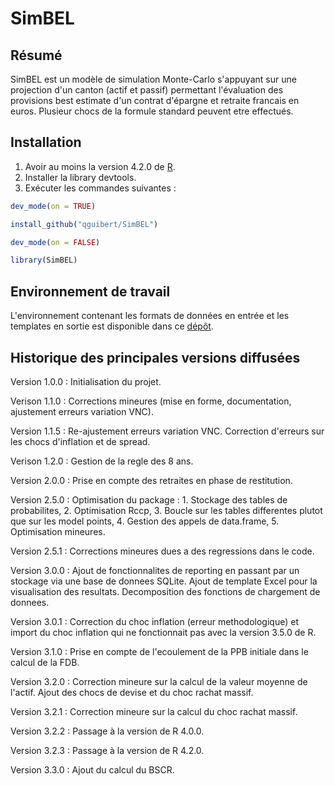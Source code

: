 # SimBEL

## Résumé

SimBEL est un modèle de simulation Monte-Carlo s'appuyant sur une projection d'un canton (actif et passif) permettant l'évaluation des provisions best estimate d'un contrat d'épargne et retraite francais en euros. Plusieur chocs de la formule standard peuvent etre effectués.

## Installation

1.	Avoir au moins la version 4.2.0 de [R](https://www.r-project.org/).
2.	Installer la library devtools.
3.	Exécuter les commandes suivantes :

``` r
dev_mode(on = TRUE)

install_github("qguibert/SimBEL")

dev_mode(on = FALSE)

library(SimBEL)
```

## Environnement de travail

L'environnement contenant les formats de données en entrée et les templates en sortie est disponible dans ce [dépôt]( https://github.com/primact/Environnement).



## Historique des principales versions diffusées

Version 1.0.0 : Initialisation du projet.

Verison 1.1.0 : Corrections mineures (mise en forme, documentation, ajustement erreurs variation VNC).

Version 1.1.5 : Re-ajustement erreurs variation VNC. Correction d'erreurs sur les chocs d'inflation et de spread.

Verison 1.2.0 : Gestion de la regle des 8 ans.

Version 2.0.0 : Prise en compte des retraites en phase de restitution.

Version 2.5.0 : Optimisation du package : 1. Stockage des tables de probabilites, 2. Optimisation Rccp, 3. Boucle sur les tables
differentes plutot que sur les model points, 4. Gestion des appels de data.frame, 5. Optimisation mineures.

Version 2.5.1 : Corrections mineures dues a des regressions dans le code.

Version 3.0.0 : Ajout de fonctionnalites de reporting en passant par un stockage via une base de donnees SQLite. Ajout de template Excel pour la visualisation des resultats. Decomposition des fonctions de chargement de donnees. 

Version 3.0.1 : Correction du choc inflation (erreur methodologique) et import du choc inflation qui ne fonctionnait pas avec la version 3.5.0 de R. 

Version 3.1.0 : Prise en compte de l'ecoulement de la PPB initiale dans le calcul de la FDB.

Version 3.2.0 : Correction mineure sur la calcul de la valeur moyenne de l'actif. Ajout des chocs de devise et du choc rachat massif. 

Version 3.2.1 : Correction mineure sur la calcul du choc rachat massif.

Version 3.2.2 : Passage à la version de R 4.0.0.

Version 3.2.3 : Passage à la version de R 4.2.0.

Version 3.3.0 : Ajout du calcul du BSCR.
